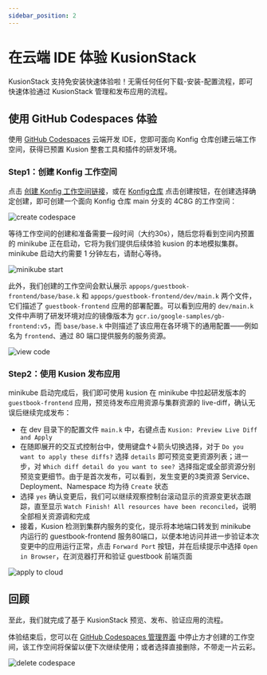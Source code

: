 ```yaml
---
sidebar_position: 2
---
```


# 在云端 IDE 体验 KusionStack

KusionStack 支持免安装快速体验啦！无需任何任何下载-安装-配置流程，即可快速体验通过 KusionStack 管理和发布应用的流程。

## 使用 GitHub Codespaces 体验

使用 [GitHub Codespaces](https://github.com/features/codespaces) 云端开发 IDE，您即可面向 Konfig 仓库创建云端工作空间，获得已预置 Kusion 整套工具和插件的研发环境。

### Step1：创建 Konfig 工作空间

点击 [创建 Konfig 工作空间链接](https://github.com/codespaces/new?hide_repo_select=true&ref=main&repo=488867056&machine=standardLinux32gb&devcontainer_path=.devcontainer.json)，或在 [Konfig仓库](https://github.com/KusionStack/konfig) 点击创建按钮，在创建选择确定创建，即可创建一个面向 Konfig 仓库 main 分支的 4C8G 的工作空间：

![create codespace](/img/docs/user_docs/getting-started/install/codespaces/create-codespace.gif)

等待工作空间的创建和准备需要一段时间（大约30s），随后您将看到空间内预置的 minikube 正在启动，它将为我们提供后续体验 kusion 的本地模拟集群。minikube 启动大约需要 1 分钟左右，请耐心等待。

![minikube start](/img/docs/user_docs/getting-started/install/codespaces/minikube-start.gif)

此外，我们创建的工作空间会默认展示 `appops/guestbook-frontend/base/base.k` 和 `appops/guestbook-frontend/dev/main.k` 两个文件，它们描述了 `guestbook-frontend` 应用的部署配置。可以看到应用的 `dev/main.k` 文件中声明了研发环境对应的镜像版本为 `gcr.io/google-samples/gb-frontend:v5`，而 `base/base.k` 中则描述了该应用在各环境下的通用配置——例如名为 `frontend`、通过 80 端口提供服务的服务资源。

![view code](/img/docs/user_docs/getting-started/install/codespaces/gotodef.gif)

### Step2：使用 Kusion 发布应用

minikube 启动完成后，我们即可使用 kusion 在 minikube 中拉起研发版本的 `guestbook-frontend` 应用，预览待发布应用资源与集群资源的 live-diff，确认无误后继续完成发布：
- 在 dev 目录下的配置文件 `main.k` 中，右键点击 `Kusion: Preview Live Diff and Apply`
- 在随即展开的交互式控制台中，使用键盘↑↓箭头切换选择，对于 `Do you want to apply these diffs?` 选择 `details` 即可预览变更资源列表；进一步，对 `Which diff detail do you want to see? `选择指定或全部资源分别预览变更细节。由于是首次发布，可以看到，发生变更的3类资源 Service、Deployment、Namespace 均为待 `Create` 状态
- 选择 `yes` 确认变更后，我们可以继续观察控制台滚动显示的资源变更状态跟踪，直至显示 `Watch Finish! All resources have been reconciled`，说明全部相关资源调和完成
- 接着，Kusion 检测到集群内服务的变化，提示将本地端口转发到 minikube 内运行的 guestbook-frontend 服务80端口，以便本地访问并进一步验证本次变更中的应用运行正常，点击 `Forward Port` 按钮，并在后续提示中选择 `Open in Browser`，在浏览器打开和验证 guestbook 前端页面

![apply to cloud](/img/docs/user_docs/getting-started/install/codespaces/apply.gif)

## 回顾

至此，我们就完成了基于 KusionStack 预览、发布、验证应用的流程。

体验结束后，您可以在 [GitHub Codespaces 管理界面](https://github.com/codespaces) 中停止方才创建的工作空间，该工作空间将保留以便下次继续使用；或者选择直接删除，不带走一片云彩。

![delete codespace](/img/docs/user_docs/getting-started/install/codespaces/delete-codespace.gif)
